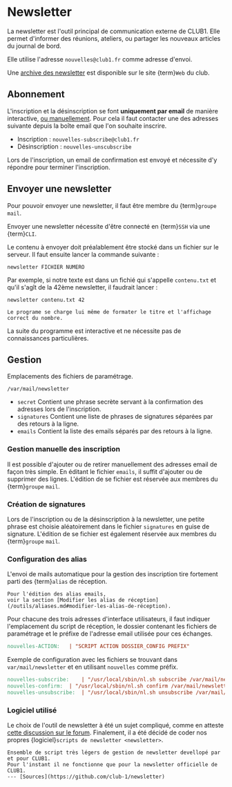Newsletter
==========

La newsletter est l'outil principal de communication externe de CLUB1.
Elle permet d'informer des réunions, ateliers, ou partager les nouveaux articles du journal de bord.

Elle utilise l'adresse `nouvelles@club1.fr` comme adresse d'envoi.

Une [archive des newsletter](https://club1.fr/newsletters) est disponible sur le site {term}`Web` du club.

Abonnement
----------

L'inscription et la désinscription se font __uniquement par email__ de manière interactive,
[ou manuellement](#gestion-manuelle-des-inscription).
Pour cela il faut contacter une des adresses suivante depuis la boîte email que l'on souhaite inscrire.

- Inscription : `nouvelles-subscribe@club1.fr`
- Désinscription : `nouvelles-unscubscribe`

Lors de l'inscription,
un email de confirmation est envoyé et nécessite d'y répondre pour terminer l'inscription.

Envoyer une newsletter
----------------------

Pour pouvoir envoyer une newsletter, il faut être membre du {term}`groupe` `mail`.

Envoyer une newsletter nécessite d'être connecté en {term}`SSH` via une {term}`CLI`.

Le contenu à envoyer doit préalablement être stocké dans un fichier sur le serveur.
Il faut ensuite lancer la commande suivante :

    newsletter FICHIER NUMERO

Par exemple, si notre texte est dans un fichié qui s'appelle `contenu.txt`
et qu'il s'agît de la 42ème newsletter, il faudrait lancer :

    newsletter contenu.txt 42

```{tip}
Le programe se charge lui même de formater le titre et l'affichage correct du nombre.
```

La suite du programme est interactive et ne nécessite pas de connaissances particulières.


Gestion
-------

Emplacements des fichiers de paramétrage.

    /var/mail/newsletter


- `secret` Contient une phrase secrète servant à la confirmation des adresses lors de l'inscription.
- `signatures` Contient une liste de phrases de signatures séparées par des retours à la ligne.
- `emails` Contient la liste des emails séparés par des retours à la ligne.


### Gestion manuelle des inscription

Il est possible d'ajouter ou de retirer manuellement des adresses email de façon très simple.
En éditant le fichier `emails`, il suffit d'ajouter ou de supprimer des lignes.
L'édition de se fichier est réservée aux membres du {term}`groupe` `mail`.


### Création de signatures

Lors de l'inscription ou de la désinscription à la newsletter,
une petite phrase est choisie aléatoirement dans le fichier `signatures` en guise de signature.
L'édition de se fichier est également réservée aux membres du {term}`groupe` `mail`.


### Configuration des alias

L'envoi de mails automatique pour la gestion des inscription tire fortement parti des {term}`alias` de réception.

```{admonition} Voir aussi
Pour l'édition des alias emails,
voir la section [Modifier les alias de réception](/outils/aliases.md#modifier-les-alias-de-réception).
```

Pour chacune des trois adresses d'interface utilisateurs, il faut indiquer l'emplacement du script de réception,
le dossier contenant les fichiers de paramétrage et le préfixe de l'adresse email utilisée pour ces échanges.

```makefile
nouvelles-ACTION:	| "SCRIPT ACTION DOSSIER_CONFIG PREFIX"
```

Exemple de configuration avec les fichiers se trouvant dans `var/mail/newsletter`
et en utilisant `nouvelles` comme préfix.

```makefile
nouvelles-subscribe:	| "/usr/local/sbin/nl.sh subscribe /var/mail/newsletter nouvelles"
nouvelles-confirm:	| "/usr/local/sbin/nl.sh confirm /var/mail/newsletter nouvelles"
nouvelles-unsubscribe:	| "/usr/local/sbin/nl.sh unsubscribe /var/mail/newsletter nouvelles"
```

### Logiciel utilisé

Le choix de l'outil de newsletter à été un sujet compliqué,
comme en atteste [cette discussion sur le forum](https://forum.club1.fr/d/69).
Finalement, il a été décidé de coder nos propres {logiciel}`scripts de newsletter <newsletter>`.

```{logiciel} newsletter
Ensemble de script très légers de gestion de newsletter devellopé par et pour CLUB1.
Pour l'instant il ne fonctionne que pour la newsletter officielle de CLUB1.
--- [Sources](https://github.com/club-1/newsletter)
```
